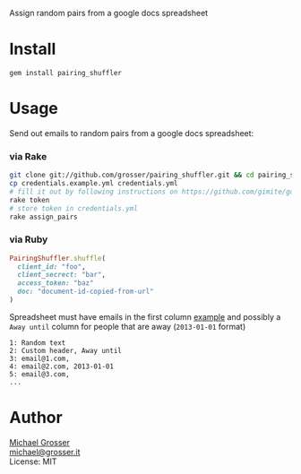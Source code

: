 Assign random pairs from a google docs spreadsheet

Install
=======

    gem install pairing_shuffler

Usage
=====

Send out emails to random pairs from a google docs spreadsheet:

### via Rake

```Bash
git clone git://github.com/grosser/pairing_shuffler.git && cd pairing_shuffler
cp credentials.example.yml credentials.yml
# fill it out by following instructions on https://github.com/gimite/google-drive-ruby with an oauth 'installed application' token
rake token
# store token in credentials.yml
rake assign_pairs
```

### via Ruby

```Ruby
PairingShuffler.shuffle(
  client_id: "foo",
  client_secrect: "bar",
  access_token: "baz"
  doc: "document-id-copied-from-url"
)
```

Spreadsheet must have emails in the first column [example](https://docs.google.com/spreadsheet/ccc?key=0Aj3Q63sKeQFodHVWSGs1MjFOeFhQV0lEYnVVbUVUYXc#gid=0)
and possibly a `Away until` column for people that are away (`2013-01-01` format)
```
1: Random text
2: Custom header, Away until
3: email@1.com,
4: email@2.com, 2013-01-01
5: email@3.com,
...
```

Author
======
[Michael Grosser](http://grosser.it)<br/>
michael@grosser.it<br/>
License: MIT

